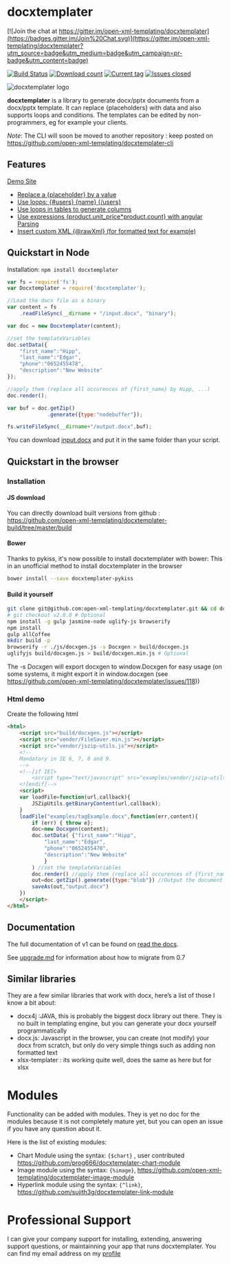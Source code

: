 docxtemplater
=============

[![Join the chat at https://gitter.im/open-xml-templating/docxtemplater](https://badges.gitter.im/Join%20Chat.svg)](https://gitter.im/open-xml-templating/docxtemplater?utm_source=badge&utm_medium=badge&utm_campaign=pr-badge&utm_content=badge)

[![Build Status](https://travis-ci.org/open-xml-templating/docxtemplater.svg?branch=master&style=flat)](https://travis-ci.org/open-xml-templating/docxtemplater) [![Download count](http://img.shields.io/npm/dm/docxtemplater.svg?style=flat)](https://www.npmjs.org/package/docxtemplater) [![Current tag](http://img.shields.io/npm/v/docxtemplater.svg?style=flat)](https://www.npmjs.org/package/docxtemplater) [![Issues closed](http://issuestats.com/github/open-xml-templating/docxtemplater/badge/issue?style=flat)](http://issuestats.com/github/open-xml-templating/docxtemplater)

![docxtemplater logo](https://raw.githubusercontent.com/open-xml-templating/docxtemplater/master/logo_small.png)

**docxtemplater** is a library to generate docx/pptx documents from a docx/pptx template. It can replace {placeholders} with data and also supports loops and conditions. The templates can be edited by non-programmers, eg for example your clients.

*Note*: The CLI will soon be moved to another repository : keep posted on https://github.com/open-xml-templating/docxtemplater-cli

Features
--------

[Demo Site](http://javascript-ninja.fr/docxtemplater/v1/examples/demo.html)

-	<a href="http://javascript-ninja.fr/docxtemplater/v1/examples/demo.html#variables">Replace a {placeholder} by a value</a>
-	<a href="http://javascript-ninja.fr/docxtemplater/v1/examples/demo.html#loops">Use loops: {#users} {name} {/users} </a>
-	<a href="http://javascript-ninja.fr/docxtemplater/v1/examples/demo.html#tables">Use loops in tables to generate columns</a>
-	<a href="http://javascript-ninja.fr/docxtemplater/v1/examples/demo.html#parsing">Use expressions {product.unit_price*product.count} with angular Parsing</a>
-	<a href="http://javascript-ninja.fr/docxtemplater/v1/examples/demo.html#rawxml">Insert custom XML {@rawXml} (for formatted text for example)</a>

Quickstart in Node
------------------

Installation: `npm install docxtemplater`

```javascript
var fs = require('fs');
var Docxtemplater = require('docxtemplater');

//Load the docx file as a binary
var content = fs
    .readFileSync(__dirname + "/input.docx", "binary");

var doc = new Docxtemplater(content);

//set the templateVariables
doc.setData({
    "first_name":"Hipp",
    "last_name":"Edgar",
    "phone":"0652455478",
    "description":"New Website"
});

//apply them (replace all occurences of {first_name} by Hipp, ...)
doc.render();

var buf = doc.getZip()
             .generate({type:"nodebuffer"});

fs.writeFileSync(__dirname+"/output.docx",buf);
```

You can download [input.docx](https://github.com/open-xml-templating/docxtemplater/raw/master/examples/tagExample.docx) and put it in the same folder than your script.

Quickstart in the browser
-------------------------

### Installation

#### JS download

You can directly download built versions from github : https://github.com/open-xml-templating/docxtemplater-build/tree/master/build

#### Bower

Thanks to pykiss, it's now possible to install docxtemplater with bower: This in an unofficial method to install docxtemplater in the browser

```bash
bower install --save docxtemplater-pykiss
```

#### Build it yourself

```bash
git clone git@github.com:open-xml-templating/docxtemplater.git && cd docxtemplater
# git checkout v2.0.0 # Optional
npm install -g gulp jasmine-node uglify-js browserify
npm install
gulp allCoffee
mkdir build -p
browserify -r ./js/docxgen.js -s Docxgen > build/docxgen.js
uglifyjs build/docxgen.js > build/docxgen.min.js # Optional
```

The -s Docxgen will export docxgen to window.Docxgen for easy usage (on some systems, it might export it in window.docxgen (see https://github.com/open-xml-templating/docxtemplater/issues/118)\)

### Html demo

Create the following html

```html
<html>
    <script src="build/docxgen.js"></script>
    <script src="vendor/FileSaver.min.js"></script>
    <script src="vendor/jszip-utils.js"></script>
    <!--
    Mandatory in IE 6, 7, 8 and 9.
    -->
    <!--[if IE]>
        <script type="text/javascript" src="examples/vendor/jszip-utils-ie.js"></script>
    <![endif]-->
    <script>
    var loadFile=function(url,callback){
        JSZipUtils.getBinaryContent(url,callback);
    }
    loadFile("examples/tagExample.docx",function(err,content){
        if (err) { throw e};
        doc=new Docxgen(content);
        doc.setData( {"first_name":"Hipp",
            "last_name":"Edgar",
            "phone":"0652455478",
            "description":"New Website"
            }
        ) //set the templateVariables
        doc.render() //apply them (replace all occurences of {first_name} by Hipp, ...)
        out=doc.getZip().generate({type:"blob"}) //Output the document using Data-URI
        saveAs(out,"output.docx")
    })
    </script>
</html>
```

Documentation
-------------

The full documentation of v1 can be found on [read the docs](http://docxtemplater.readthedocs.org/en/latest/).

See [upgrade.md](upgrade.md) for information about how to migrate from 0.7

Similar libraries
-----------------

They are a few similar libraries that work with docx, here’s a list of those I know a bit about:

-	docx4j :JAVA, this is probably the biggest docx library out there. They is no built in templating engine, but you can generate your docx yourself programmatically
-	docx.js: Javascript in the browser, you can create (not modify) your docx from scratch, but only do very simple things such as adding non formatted text
-	xlsx-templater : its working quite well, does the same as here but for xlsx

Modules
=======

Functionality can be added with modules. They is yet no doc for the modules because it is not completely mature yet, but you can open an issue if you have any question about it.

Here is the list of existing modules:

-	Chart Module using the syntax: `{$chart}` , user contributed https://github.com/prog666/docxtemplater-chart-module
-	Image module using the syntax: `{%image}`, https://github.com/open-xml-templating/docxtemplater-image-module
-	Hyperlink module using the syntax: `{^link}`, https://github.com/sujith3g/docxtemplater-link-module

Professional Support
====================

I can give your company support for installing, extending, answering support questions, or maintainning your app that runs docxtemplater. You can find my email address on my [profile](https://github.com/edi9999)
